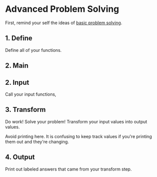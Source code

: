 # Advanced Problem Solving
First, remind your self the ideas of [basic problem solving](/notes/problem-solving-basic.md).

## 1. Define
Define all of your functions.

## 2. Main


## 2. Input
Call your input functions,

## 3. Transform
Do work!
Solve your problem!
Transform your input values into output values.

Avoid printing here.
It is confusing to keep track values if you're printing them out and they're changing.

## 4. Output
Print out labeled answers that came from your transform step.
